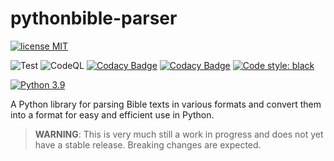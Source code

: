 # pythonbible-parser

[![license MIT](https://img.shields.io/badge/license-MIT-orange.svg)](https://opensource.org/licenses/MIT)

![Test](https://github.com/avendesora/pythonbible-parser/workflows/Test/badge.svg)
![CodeQL](https://github.com/avendesora/pythonbible-parser/workflows/CodeQL/badge.svg)
[![Codacy Badge](https://api.codacy.com/project/badge/Grade/8f7407c1b98040e185b81c945b78de22)](https://app.codacy.com/gh/avendesora/pythonbible-parser?utm_source=github.com&utm_medium=referral&utm_content=avendesora/pythonbible-parser&utm_campaign=Badge_Grade_Settings)
[![Codacy Badge](https://app.codacy.com/project/badge/Coverage/8f7407c1b98040e185b81c945b78de22)](https://www.codacy.com/gh/avendesora/pythonbible-parser/dashboard?utm_source=github.com&utm_medium=referral&utm_content=avendesora/pythonbible-parser&utm_campaign=Badge_Coverage)
[![Code style: black](https://img.shields.io/badge/code%20style-black-000000.svg)](https://github.com/psf/black)

[![Python 3.9](https://img.shields.io/badge/python-3.7%20%7C%203.8%20%7C%203.9-blue?logo=python&logoColor=lightgray)](https://www.python.org/downloads/release/python-390/)

A Python library for parsing Bible texts in various formats and convert them into a
format for easy and efficient use in Python.

> **WARNING**: This is very much still a work in progress and does not yet have a 
> stable release. Breaking changes are expected.
